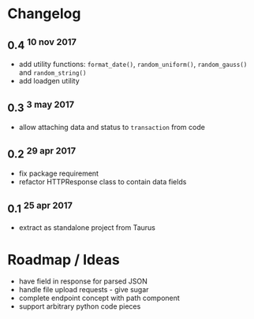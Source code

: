 # Changelog

## 0.4 <sup>10 nov 2017</sup>

- add utility functions: `format_date()`, `random_uniform()`, `random_gauss()` and `random_string()`
- add loadgen utility


## 0.3 <sup>3 may 2017</sup>

- allow attaching data and status to `transaction` from code


## 0.2 <sup>29 apr 2017</sup>

- fix package requirement
- refactor HTTPResponse class to contain data fields


## 0.1 <sup>25 apr 2017</sup>

- extract as standalone project from Taurus


# Roadmap / Ideas

- have field in response for parsed JSON 
- handle file upload requests - give sugar 
- complete endpoint concept with path component
- support arbitrary python code pieces